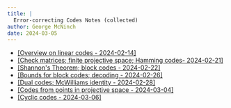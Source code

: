 ```yaml
---
title: |
  Error-correcting Codes Notes (collected)
author: George McNinch  
date: 2024-03-05
---
```


- [[Overview on linear codes - 2024-02-14]](/course-contents/2024-02-14--notes-ECC--intro.html)  
- [[Check matrices; finite projective space; Hamming codes- 2024-02-21]](/course-contents/2024-02-21--notes-ECC--hamming+finite.html) 
- [[Shannon's Theorem; block codes - 2024-02-22]](/course-contents/2024-02-22--notes-ECC--shannon+block.html)
- [[Bounds for block codes; decoding - 2024-02-26]](/course-contents/2024-02-26--block+linear.html)
- [[Dual codes; McWilliams identity - 2024-02-28]](/course-contents/2024-02-28--linear.html)
- [[Codes from points in projective space - 2024-03-04]](/course-contents/2024-03-04-p0--projective.html)
- [[Cyclic codes - 2024-03-06]](/course-contents/2024-03-06--cyclic.html)
